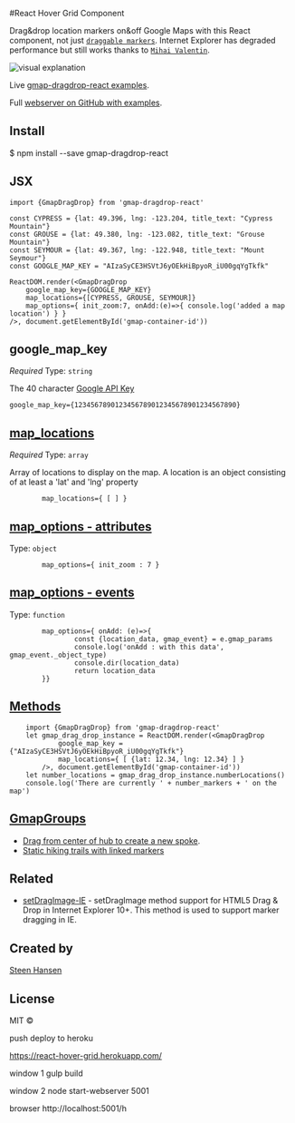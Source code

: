 

#React Hover Grid Component


Drag&amp;drop location markers on&amp;off Google Maps with this React component, not just [`draggable markers`](https://developers.google.com/maps/documentation/javascript/markers#draggable). Internet Explorer has degraded performance but still works thanks to [`Mihai Valentin`](https://github.com/MihaiValentin/setDragImage-IE).

 ![visual explanation](https://gddr.herokuapp.com/images/gddr_explain.png)

Live [gmap-dragdrop-react examples](https://gddr.herokuapp.com/maps).

Full [webserver on GitHub with examples](https://github.com/steenhansen/gmap-dragdrop-examples).

## Install

$ npm install --save gmap-dragdrop-react


## JSX

	import {GmapDragDrop} from 'gmap-dragdrop-react'

	const CYPRESS = {lat: 49.396, lng: -123.204, title_text: "Cypress Mountain"}
	const GROUSE = {lat: 49.380, lng: -123.082, title_text: "Grouse Mountain"}
	const SEYMOUR = {lat: 49.367, lng: -122.948, title_text: "Mount Seymour"}
	const GOOGLE_MAP_KEY = "AIzaSyCE3HSVtJ6yOEkHiBpyoR_iU00gqYgTkfk"

	ReactDOM.render(<GmapDragDrop
		google_map_key={GOOGLE_MAP_KEY}
		map_locations={[CYPRESS, GROUSE, SEYMOUR]}
		map_options={ init_zoom:7, onAdd:(e)=>{ console.log('added a map location') } }
	/>, document.getElementById('gmap-container-id'))


## google\_map\_key
*Required* Type: `string`

The 40 character [Google API Key](https://developers.google.com/maps/documentation/javascript/get-api-key)

	google_map_key={1234567890123456789012345678901234567890}

## [map\_locations](/readme_map_locations.md)
*Required*
Type: `array`

Array of locations to display on the map. A location is an object consisting of at least a 'lat' and 'lng' property


			map_locations={ [ ] }



## [map\_options - attributes](/readme_map_options.md)
Type: `object`

			map_options={ init_zoom : 7 }

## [map\_options - events](/readme_events.md)
Type: `function`

			map_options={ onAdd: (e)=>{
	    			const {location_data, gmap_event} = e.gmap_params
	    			console.log('onAdd : with this data', gmap_event._object_type)
	    			console.dir(location_data)
	    			return location_data
	  		}}

## [Methods](/readme_methods.md)
		import {GmapDragDrop} from 'gmap-dragdrop-react'
		let gmap_drag_drop_instance = ReactDOM.render(<GmapDragDrop
				google_map_key ={"AIzaSyCE3HSVtJ6yOEkHiBpyoR_iU00gqYgTkfk"}
				map_locations={ [ {lat: 12.34, lng: 12.34} ] }
			/>, document.getElementById('gmap-container-id'))
		let number_locations = gmap_drag_drop_instance.numberLocations()
		console.log('There are currently ' + number_markers + ' on the map')


## [GmapGroups](/readme_groups.md)
- [Drag from center of hub to create a new spoke](https://gddr.herokuapp.com/activities).
- [Static hiking trails with linked markers](https://gddr.herokuapp.com/hikes)

## Related

- [setDragImage-IE](https://github.com/MihaiValentin/setDragImage-IE) - setDragImage method support for HTML5 Drag &amp; Drop in Internet Explorer 10+. This method is used to support marker dragging in IE.

## Created by

[Steen Hansen](https://github.com/steenhansen)

## License

MIT ©






push deploy to heroku


https://react-hover-grid.herokuapp.com/


window 1
    gulp build

window 2
    node start-webserver 5001

browser
    http://localhost:5001/h